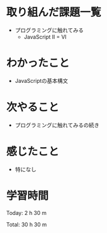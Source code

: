 # 取り組んだ課題一覧
- プログラミングに触れてみる
  - JavaScript II = VI

# わかったこと
- JavaScriptの基本構文

# 次やること
- プログラミングに触れてみるの続き
  
# 感じたこと
- 特になし
  
# 学習時間
Today: 2 h 30 m

Total: 30 h 30 m
